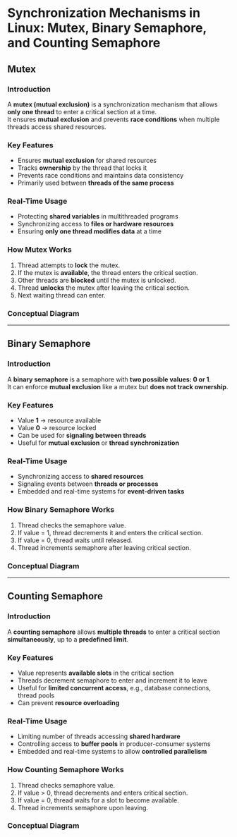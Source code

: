 # Synchronization Mechanisms in Linux: Mutex, Binary Semaphore, and Counting Semaphore

## Mutex

### Introduction
A **mutex (mutual exclusion)** is a synchronization mechanism that allows **only one thread** to enter a critical section at a time.  
It ensures **mutual exclusion** and prevents **race conditions** when multiple threads access shared resources.

### Key Features
- Ensures **mutual exclusion** for shared resources
- Tracks **ownership** by the thread that locks it
- Prevents race conditions and maintains data consistency
- Primarily used between **threads of the same process**

### Real-Time Usage
- Protecting **shared variables** in multithreaded programs
- Synchronizing access to **files or hardware resources**
- Ensuring **only one thread modifies data** at a time

### How Mutex Works
1. Thread attempts to **lock** the mutex.
2. If the mutex is **available**, the thread enters the critical section.
3. Other threads are **blocked** until the mutex is unlocked.
4. Thread **unlocks** the mutex after leaving the critical section.
5. Next waiting thread can enter.

### Conceptual Diagram

---

## Binary Semaphore

### Introduction
A **binary semaphore** is a semaphore with **two possible values: 0 or 1**.  
It can enforce **mutual exclusion** like a mutex but **does not track ownership**.

### Key Features
- Value **1** → resource available  
- Value **0** → resource locked  
- Can be used for **signaling between threads**
- Useful for **mutual exclusion** or **thread synchronization**

### Real-Time Usage
- Synchronizing access to **shared resources**
- Signaling events between **threads or processes**
- Embedded and real-time systems for **event-driven tasks**

### How Binary Semaphore Works
1. Thread checks the semaphore value.
2. If value = 1, thread decrements it and enters the critical section.
3. If value = 0, thread waits until released.
4. Thread increments semaphore after leaving critical section.

### Conceptual Diagram

---

## Counting Semaphore

### Introduction
A **counting semaphore** allows **multiple threads** to enter a critical section **simultaneously**, up to a **predefined limit**.

### Key Features
- Value represents **available slots** in the critical section
- Threads decrement semaphore to enter and increment it to leave
- Useful for **limited concurrent access**, e.g., database connections, thread pools
- Can prevent **resource overloading**

### Real-Time Usage
- Limiting number of threads accessing **shared hardware**
- Controlling access to **buffer pools** in producer-consumer systems
- Embedded and real-time systems to allow **controlled parallelism**

### How Counting Semaphore Works
1. Thread checks semaphore value.
2. If value > 0, thread decrements and enters critical section.
3. If value = 0, thread waits for a slot to become available.
4. Thread increments semaphore upon leaving.

### Conceptual Diagram
